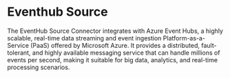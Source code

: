 # Eventhub Source
The EventHub Source Connector integrates with Azure Event Hubs, a highly scalable, real-time data streaming and event ingestion Platform-as-a-Service (PaaS) offered by Microsoft Azure. It provides a distributed, fault-tolerant, and highly available messaging service that can handle millions of events per second, making it suitable for big data, analytics, and real-time processing scenarios.
